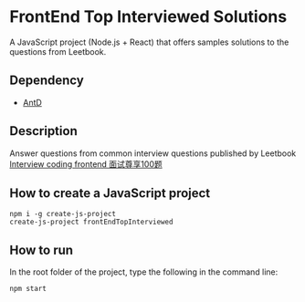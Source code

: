 # FrontEnd Top Interviewed Solutions

A JavaScript project (Node.js + React) that offers samples solutions to the questions from Leetbook.
## Dependency
- [AntD](https://)
## Description

Answer questions from common interview questions published by Leetbook [Interview coding frontend 面试尊享100题](https://leetcode.cn/leetbook/read/interview-coding-frontend/dqouvi/)

## How to create a JavaScript project

```
npm i -g create-js-project
create-js-project frontEndTopInterviewed
```

## How to run

In the root folder of the project, type the following in the command line:

```
npm start
```
